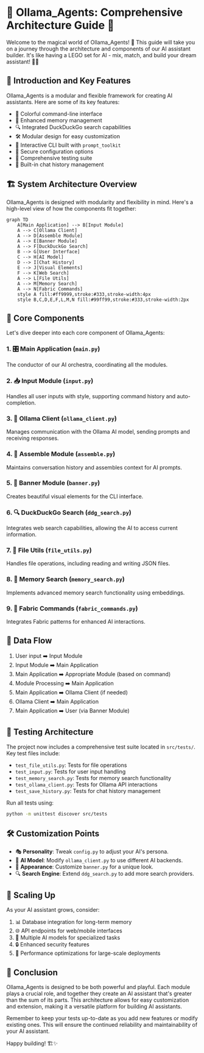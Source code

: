 # 🌈 Ollama_Agents: Comprehensive Architecture Guide 🤖

Welcome to the magical world of Ollama_Agents! 🎉 This guide will take you on a journey through the architecture and components of our AI assistant builder. It's like having a LEGO set for AI - mix, match, and build your dream assistant! 🧱✨

## 🚀 Introduction and Key Features

Ollama_Agents is a modular and flexible framework for creating AI assistants. Here are some of its key features:

- 🎨 Colorful command-line interface
- 🧠 Enhanced memory management
- 🔍 Integrated DuckDuckGo search capabilities
- 🛠️ Modular design for easy customization
- 💬 Interactive CLI built with `prompt_toolkit`
- 🔐 Secure configuration options
- 🧪 Comprehensive testing suite
- 📜 Built-in chat history management

## 🏗️ System Architecture Overview

Ollama_Agents is designed with modularity and flexibility in mind. Here's a high-level view of how the components fit together:

```mermaid
graph TD
    A[Main Application] --> B[Input Module]
    A --> C[Ollama Client]
    A --> D[Assemble Module]
    A --> E[Banner Module]
    A --> F[DuckDuckGo Search]
    B --> G[User Interface]
    C --> H[AI Model]
    D --> I[Chat History]
    E --> J[Visual Elements]
    F --> K[Web Search]
    A --> L[File Utils]
    A --> M[Memory Search]
    A --> N[Fabric Commands]
    style A fill:#ff9999,stroke:#333,stroke-width:4px
    style B,C,D,E,F,L,M,N fill:#99ff99,stroke:#333,stroke-width:2px
```

## 🧱 Core Components

Let's dive deeper into each core component of Ollama_Agents:

### 1. 🎛️ Main Application (`main.py`)
The conductor of our AI orchestra, coordinating all the modules.

### 2. 📥 Input Module (`input.py`)
Handles all user inputs with style, supporting command history and auto-completion.

### 3. 🤖 Ollama Client (`ollama_client.py`)
Manages communication with the Ollama AI model, sending prompts and receiving responses.

### 4. 🧩 Assemble Module (`assemble.py`)
Maintains conversation history and assembles context for AI prompts.

### 5. 🎨 Banner Module (`banner.py`)
Creates beautiful visual elements for the CLI interface.

### 6. 🔍 DuckDuckGo Search (`ddg_search.py`)
Integrates web search capabilities, allowing the AI to access current information.

### 7. 📁 File Utils (`file_utils.py`)
Handles file operations, including reading and writing JSON files.

### 8. 🧠 Memory Search (`memory_search.py`)
Implements advanced memory search functionality using embeddings.

### 9. 🧵 Fabric Commands (`fabric_commands.py`)
Integrates Fabric patterns for enhanced AI interactions.

## 🔄 Data Flow

1. User input ➡️ Input Module
2. Input Module ➡️ Main Application
3. Main Application ➡️ Appropriate Module (based on command)
4. Module Processing ➡️ Main Application
5. Main Application ➡️ Ollama Client (if needed)
6. Ollama Client ➡️ Main Application
7. Main Application ➡️ User (via Banner Module)

## 🧪 Testing Architecture

The project now includes a comprehensive test suite located in `src/tests/`. Key test files include:

- `test_file_utils.py`: Tests for file operations
- `test_input.py`: Tests for user input handling
- `test_memory_search.py`: Tests for memory search functionality
- `test_ollama_client.py`: Tests for Ollama API interactions
- `test_save_history.py`: Tests for chat history management

Run all tests using:
```bash
python -m unittest discover src/tests
```

## 🛠️ Customization Points

- 🎭 **Personality**: Tweak `config.py` to adjust your AI's persona.
- 🧠 **AI Model**: Modify `ollama_client.py` to use different AI backends.
- 🌈 **Appearance**: Customize `banner.py` for a unique look.
- 🔍 **Search Engine**: Extend `ddg_search.py` to add more search providers.

## 🚀 Scaling Up

As your AI assistant grows, consider:

1. 📊 Database integration for long-term memory
2. 🌐 API endpoints for web/mobile interfaces
3. 🧠 Multiple AI models for specialized tasks
4. 🔒 Enhanced security features
5. 🔧 Performance optimizations for large-scale deployments

## 🎉 Conclusion

Ollama_Agents is designed to be both powerful and playful. Each module plays a crucial role, and together they create an AI assistant that's greater than the sum of its parts. This architecture allows for easy customization and extension, making it a versatile platform for building AI assistants.

Remember to keep your tests up-to-date as you add new features or modify existing ones. This will ensure the continued reliability and maintainability of your AI assistant.

Happy building! 🏗️✨

